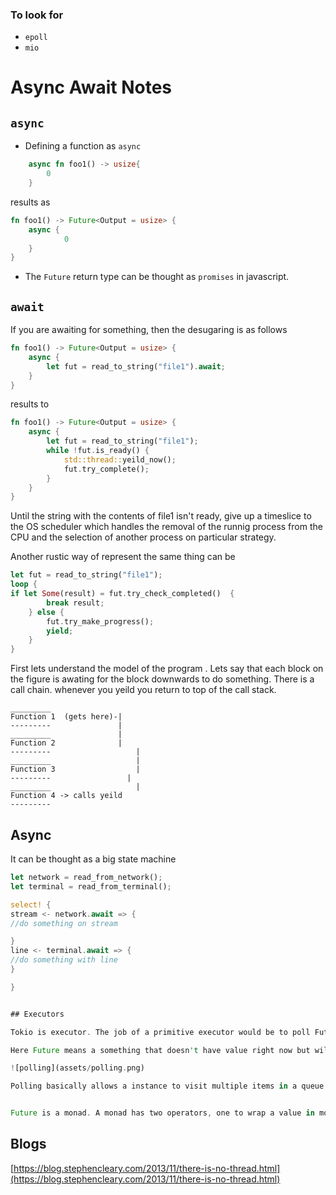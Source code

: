 ### To look for 
- `epoll`
- `mio`

# Async Await Notes


## `async`

- Defining a function as `async` 
```rust
	async fn foo1() -> usize{
		0
	}
```

results as 

```rust
fn foo1() -> Future<Output = usize> {
	async {
			0
	}
}

```

- The `Future` return type can be thought as `promises` in javascript.


## `await`

If you are awaiting for something, then the desugaring is as follows

```rust
fn foo1() -> Future<Output = usize> {
	async {
		let fut = read_to_string("file1").await;
	}
}

```
results to

```rust
fn foo1() -> Future<Output = usize> {
	async {
		let fut = read_to_string("file1");
		while !fut.is_ready() {
			std::thread::yeild_now();
			fut.try_complete();
		}
	}
}

```
Until the string with the contents of file1 isn't ready, give up a timeslice to the OS scheduler which handles the removal of the runnig process from the CPU and the selection of another process on particular strategy. 

Another rustic way of represent the same thing can be

```rust
let fut = read_to_string("file1");
loop {
if let Some(result) = fut.try_check_completed()  {
		break result;
	} else {
		fut.try_make_progress();
		yield;
	}
}
```

First lets understand the model of the program . Lets say that each block on the figure is awating for the block downwards to do something. There is a call chain. whenever you  yeild you return to top of the call stack. 


```
_________
Function 1  (gets here)-|
---------               |
_________               |
Function 2              |
---------           		|
_________           		|
Function 3       	  		|
---------          		  |
_________           		|
Function 4 -> calls yeild
---------

```


## Async

It can be thought as a big state machine

```rust
let network = read_from_network();
let terminal = read_from_terminal();

select! {
stream <- network.await => {
//do something on stream

}
line <- terminal.await => {
//do something with line
}

}


## Executors

Tokio is executor. The job of a primitive executor would be to poll Futures in a loop.

Here Future means a something that doesn't have value right now but will once the task is complete.  Tokio works on operating system 

![polling](assets/polling.png)

Polling basically allows a instance to visit multiple items in a queue to check whether they are available to work upon or not. 


Future is a monad. A monad has two operators, one to wrap a value in monad type. Another to compose together function that output values of a monad types. In Future,operator to wrap a value in monad type is `Future<Success, Fail>` and operator to compose function would be async function that does some task and if it is successful returns success.
```


## Blogs
[https://blog.stephencleary.com/2013/11/there-is-no-thread.html](https://blog.stephencleary.com/2013/11/there-is-no-thread.html)

 


